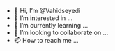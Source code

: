 - 👋 Hi, I’m @Vahidseyedi
- 👀 I’m interested in ...
- 🌱 I’m currently learning ...
- 💞️ I’m looking to collaborate on ...
- 📫 How to reach me ...

<!---
Vahidseyedi/Vahidseyedi is a ✨ special ✨ repository because its `README.md` (this file) appears on your GitHub profile.
You can click the Preview link to take a look at your changes.
--->
